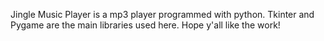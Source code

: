 Jingle Music Player is a mp3 player programmed with python. Tkinter and Pygame are the main libraries used here. Hope y'all like the work!
